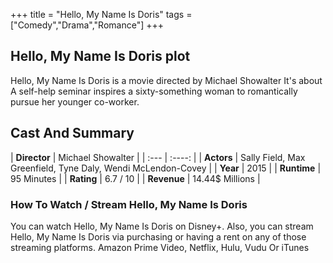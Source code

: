 +++
title = "Hello, My Name Is Doris"
tags = ["Comedy","Drama","Romance"]
+++
## Hello, My Name Is Doris plot
Hello, My Name Is Doris is a movie directed by Michael Showalter It's about A self-help seminar inspires a sixty-something woman to romantically pursue her younger co-worker.
## Cast And Summary
| **Director**      | Michael Showalter |
    | :---        |    :----:   |
    |  **Actors** | Sally Field, Max Greenfield, Tyne Daly, Wendi McLendon-Covey |
    | **Year**   | 2015    |
    |  **Runtime** | 95 Minutes |
    |  **Rating** | 6.7 / 10 | 
    |  **Revenue** | 14.44$ Millions |
### How To Watch / Stream Hello, My Name Is Doris
You can watch Hello, My Name Is Doris on Disney+.
Also, you can stream Hello, My Name Is Doris via purchasing or having a rent on any of those streaming platforms.
Amazon Prime Video, Netflix, Hulu, Vudu Or iTunes